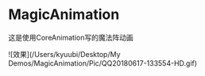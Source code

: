 # MagicAnimation
这是使用CoreAnimation写的魔法阵动画

![效果](/Users/kyuubi/Desktop/My Demos/MagicAnimation/Pic/QQ20180617-133554-HD.gif)